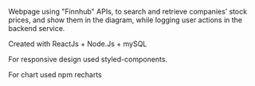 Webpage using "Finnhub" APIs, to search and retrieve companies’ stock prices, and show them in the diagram, while logging user actions in the backend service.

Created with ReactJs + Node.Js + mySQL

For responsive design used styled-components.

For chart used npm recharts
